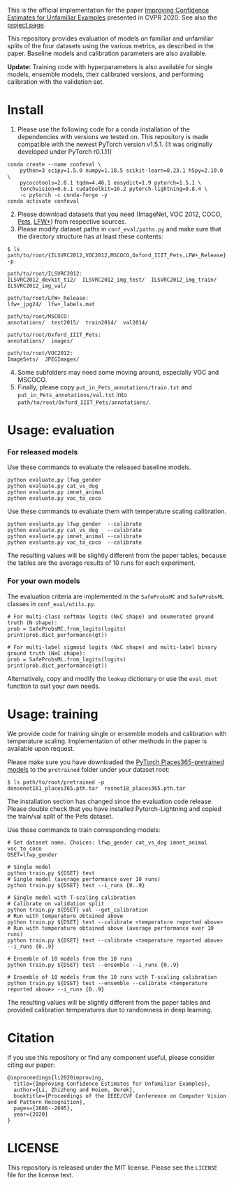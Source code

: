 This is the official implementation for the paper [Improving Confidence Estimates for Unfamiliar Examples](https://arxiv.org/abs/1804.03166) presented in CVPR 2020. See also the [project page](https://zhizhongli.vision/projects/improving-confidence-estimates).

This repository provides evaluation of models on familiar and unfamiliar splits of the four datasets using the various metrics, as described in the paper. Baseline models and calibration parameters are also available.

**Update:** Training code with hyperparameters is also available for single models, ensemble models, their calibrated versions, and performing calibration with the validation set.

# Install
1. Please use the following code for a conda installation of the dependencies with versions we tested on. This repository is made compatible with the newest PyTorch version v1.5.1. (It was originally developed under PyTorch r0.1.11)
```
conda create --name confeval \
    python=3 scipy=1.5.0 numpy=1.18.5 scikit-learn=0.23.1 h5py=2.10.0 \
    pycocotools=2.0.1 tqdm=4.46.1 easydict=1.9 pytorch=1.5.1 \
    torchvision=0.6.1 cudatoolkit=10.2 pytorch-lightning=0.8.4 \
    -c pytorch -c conda-forge -y
conda activate confeval
```
2. Please download datasets that you need (ImageNet, VOC 2012, COCO, [Pets](https://www.robots.ox.ac.uk/~vgg/data/pets/), [LFW+](http://biometrics.cse.msu.edu/Publications/Databases/MSU_LFW+/)) from respective sources. 
3. Please modify dataset paths in `conf_eval/paths.py` and make sure that the directory structure has at least these contents:
```
$ ls path/to/root/{ILSVRC2012,VOC2012,MSCOCO,Oxford_IIIT_Pets,LFW+_Release} -p

path/to/root/ILSVRC2012:
ILSVRC2012_devkit_t12/  ILSVRC2012_img_test/  ILSVRC2012_img_train/  ILSVRC2012_img_val/

path/to/root/LFW+_Release:
lfw+_jpg24/  lfw+_labels.mat

path/to/root/MSCOCO:
annotations/  test2015/  train2014/  val2014/

path/to/root/Oxford_IIIT_Pets:
annotations/  images/

path/to/root/VOC2012:
ImageSets/  JPEGImages/
```
4. Some subfolders may need some moving around, especially VOC and MSCOCO.
5. Finally, please copy `put_in_Pets_annotations/train.txt` and `put_in_Pets_annotations/val.txt` into `path/to/root/Oxford_IIIT_Pets/annotations/`. 


# Usage: evaluation
### For released models
Use these commands to evaluate the released baseline models. 
```
python evaluate.py lfwp_gender
python evaluate.py cat_vs_dog
python evaluate.py imnet_animal
python evaluate.py voc_to_coco
```
Use these commands to evaluate them with temperature scaling calibration.
```
python evaluate.py lfwp_gender  --calibrate
python evaluate.py cat_vs_dog   --calibrate
python evaluate.py imnet_animal --calibrate
python evaluate.py voc_to_coco  --calibrate
```
The resulting values will be slightly different from the paper tables, because the tables are the average results of 10 runs for each experiment.

### For your own models
The evaluation criteria are implemented in the `SafeProbsMC` and `SafeProbsML` classes in `conf_eval/utils.py`.
```
# For multi-class softmax logits (NxC shape) and enumerated ground truth (N shape):
prob = SafeProbsMC.from_logits(logits)
print(prob.dict_performance(gt))

# For multi-label sigmoid logits (NxC shape) and multi-label binary ground truth (NxC shape):
prob = SafeProbsML.from_logits(logits)
print(prob.dict_performance(gt))
```

Alternatively, copy and modify the `lookup` dictionary or use the `eval_dset` function to suit your own needs. 

# Usage: training
We provide code for training single or ensemble models and calibration with temperature scaling. Implementation of other methods in the paper is available upon request.

Please make sure you have downloaded the [PyTorch Places365-pretrained models](https://github.com/CSAILVision/places365) to the `pretrained` folder under your dataset root:
```
$ ls path/to/root/pretrained -p
densenet161_places365.pth.tar  resnet18_places365.pth.tar
```
The installation section has changed since the evaluation code release. Please double check that you have installed Pytorch-Lightning and copied the train/val split of the Pets dataset.

Use these commands to train corresponding models:
```
# Set dataset name. Choices: lfwp_gender cat_vs_dog imnet_animal voc_to_coco
DSET=lfwp_gender

# Single model
python train.py ${DSET} test
# Single model (average performance over 10 runs)
python train.py ${DSET} test --i_runs {0..9}

# Single model with T-scaling calibration
# Calibrate on validation split
python train.py ${DSET} val --get_calibration
# Run with temperature obtained above
python train.py ${DSET} test --calibrate <temperature reported above>
# Run with temperature obtained above (average performance over 10 runs)
python train.py ${DSET} test --calibrate <temperature reported above> --i_runs {0..9}

# Ensemble of 10 models from the 10 runs
python train.py ${DSET} test --ensemble --i_runs {0..9}

# Ensemble of 10 models from the 10 runs with T-scaling calibration
python train.py ${DSET} test --ensemble --calibrate <temperature reported above> --i_runs {0..9}
```
The resulting values will be slightly different from the paper tables and provided calibration temperatures due to randomness in deep learning.

# Citation
If you use this repository or find any component useful, please consider citing our paper:

```
@inproceedings{li2020improving,
  title={Improving Confidence Estimates for Unfamiliar Examples},
  author={Li, Zhizhong and Hoiem, Derek},
  booktitle={Proceedings of the IEEE/CVF Conference on Computer Vision and Pattern Recognition},
  pages={2686--2695},
  year={2020}
}
```

# LICENSE
This repository is released under the MIT license. Please see the `LICENSE` file for the license text.
